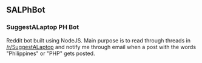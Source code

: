 ## SALPhBot
### SuggestALaptop PH Bot

Reddit bot built using NodeJS. Main purpose is to read through threads in [/r/SuggestALaptop](https://reddit.com/r/suggestalaptop) and notify me through email when a post with the words "Philippines" or "PHP" gets posted.
